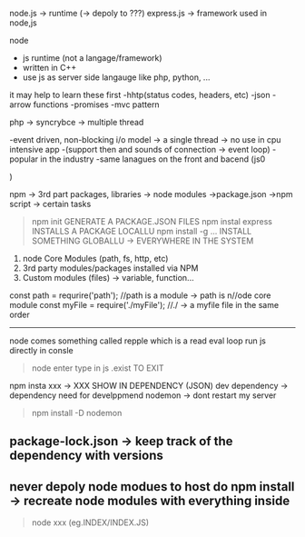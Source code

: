 node.js ->  runtime
(-> depoly to ???)
express.js -> framework used in node,js


node
- js runtime (not a langage/framework)
- written in C++
- use js as server side langauge like php, python, ...


it may help to learn these first
-hhtp(status codes, headers, etc)
-json
-arrow functions
-promises 
-mvc pattern

php -> syncrybce -> multiple thread


-event driven, non-blocking i/o model  -> a single thread  -> no use in cpu intensive app
-(support then and sounds of connection -> event loop)
-popular in the industry
-same lanagues on the front and bacend (js0

)


npm -> 3rd part packages, libraries
-> node modules
->package.json
->npm script -> certain tasks


>npm init GENERATE A PACKAGE.JSON FILES
>npm instal express INSTALLS A PACKAGE LOCALLU
>npm install -g ... INSTALL SOMETHING GLOBALLU -> EVERYWHERE IN THE SYSTEM


1. node Core Modules (path, fs, http, etc)
2. 3rd party modules/packages installed via NPM
3. Custom modules (files) -> variable, function...



const path = requrire('path'); //path is a module -> path is n//ode core module
const myFile = require('./myFile');    //./ -> a myfile file in the same order


------------------------------------------------
node comes something called repple which is a read eval loop
run js directly in consle

>node 
enter
type in js
>.exist TO EXIT


npm insta xxx -> XXX SHOW IN DEPENDENCY (JSON)
dev dependency -> dependency need for develppmend 
nodemon -> dont restart my server
>npm install -D nodemon


package-lock.json -> keep track of the dependency with versions 
-----------------------------------
never depoly node modues to host
do npm install -> recreate node modules with everything inside
------------------------------------

>node xxx (eg.INDEX/INDEX.JS)


